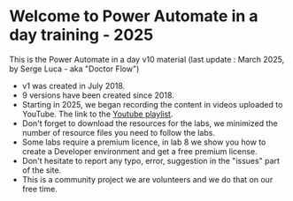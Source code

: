 # Welcome to Power Automate in a day training - 2025
This is the Power Automate in a day v10 material (last update : March 2025, by Serge Luca - aka "Doctor Flow")  
- v1 was created in July 2018.  
- 9 versions have been created since 2018.
- Starting in 2025, we began recording the content in videos uploaded to YouTube. The link to the [Youtube playlist](https://www.youtube.com/watch?v=-bynK8hlylM&list=PL6oVinAUc710j7KwOxQUvAXZACagc2k-Y).
- Don't forget to download the resources for the labs, we minimized the number of resource files you need to follow the labs.  
- Some labs require a premium licence, in lab 8 we show you how to create a Developer environment and get a free premium license.  
- Don't hesitate to report any typo, error, suggestion in the "issues" part of the site.  
- This is a community project we are volunteers and we do that on our free time.



